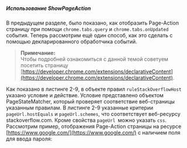 ##### Использование ShowPageAction

В предыдущем разделе, было показано, как отобразить Page-Action страницу при помощи `chrome.tabs.query` и `chrome.tabs.onUpdated` события. Теперь рассмотрим ещё один способ, как это сделать с помощью декларированного обработчика событий.

> **Примечание:**  
> Чтобы подробней ознакомиться с данной темой советуем посетить страницу [https://developer.chrome.com/extensions/declarativeContent](https://developer.chrome.com/extensions/declarativeContent).

Как показано в листинге 2-9, в объекте правил `ruleStackOverflowHost `указано условие и действие. Условие представлено объектом PageStateMatcher, который проверяет соответствие веб-страницы указанным правилам. В листинге 2-9 указанные критерии` pageUrl.hostEquals` и `pageUrl.schemes`, что соответствует веб-ресурсу stackoverflow.com. Кроме свойства `pageUrl `можно указать `css`. Рассмотрим пример, отображения Page-Action страницы на ресурсе [https://www.google.com/](https://www.google.com/) с наличием поля для ввода пароля:

